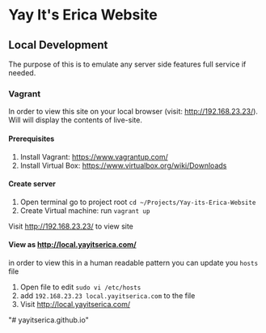 # Yay It's Erica Website


## Local Development

The purpose of this is to emulate any server side features full service if needed.

### Vagrant

In order to view this site on your local browser (visit: http://192.168.23.23/). Will will display the contents of live-site.

#### Prerequisites

1. Install Vagrant: https://www.vagrantup.com/
2. Install Virtual Box: https://www.virtualbox.org/wiki/Downloads

#### Create server

1. Open terminal go to project root `cd ~/Projects/Yay-its-Erica-Website`
2. Create Virtual machine: run `vagrant up`

Visit http://192.168.23.23/ to view site

#### View as http://local.yayitserica.com/

in order to view this in a human readable pattern you can update you `hosts` file


1. Open file to edit `sudo vi /etc/hosts`
2. add `192.168.23.23 local.yayitserica.com` to the file
3. Visit http://local.yayitserica.com/


"# yayitserica.github.io" 
